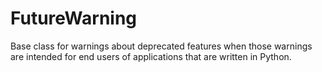 # FutureWarning

Base class for warnings about deprecated features when those warnings are intended for end users of applications that are written in Python.
